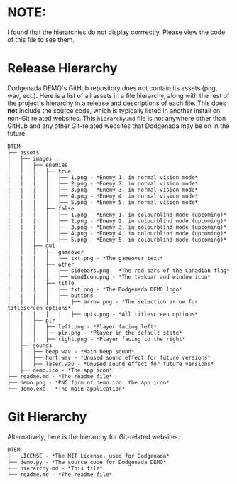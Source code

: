 # NOTE:
I found that the hierarchies do not display corrrectly. Please view the code of this file to see them.

# Release Hierarchy
Dodgenada DEMO's GitHub repository does not contain its assets (png, wav, ect.).
Here is a list of all assets in a file hierarchy, along with the rest of the project's hierarchy in a release and descriptions of each file.
This does **not** include the source code, which is typically listed in another install on non-Git related websites.
This `hierarchy.md` file is not anywhere other than GitHub and any other Git-related websites that Dodgenada may be on in the future.

```plaintext
DTEM
├── assets
│   ├── images
│   │   ├── enemies
│   │   │   ├── true
|   |   |   │   ├── 1.png - *Enemy 1, in normal vision mode*
|   |   |   │   ├── 2.png - *Enemy 2, in normal vision mode*
|   |   |   │   ├── 3.png - *Enemy 3, in normal vision mode*
|   |   |   │   ├── 4.png - *Enemy 4, in normal vision mode*
|   |   |   │   ├── 5.png - *Enemy 5, in normal vision mode*
│   │   │   ├── false
|   |   |   │   ├── 1.png - *Enemy 1, in colourblind mode (upcoming)*
|   |   |   │   ├── 2.png - *Enemy 2, in colourblind mode (upcoming)*
|   |   |   │   ├── 3.png - *Enemy 3, in colourblind mode (upcoming)*
|   |   |   │   ├── 4.png - *Enemy 4, in colourblind mode (upcoming)*
|   |   |   │   ├── 5.png - *Enemy 5, in colourblind mode (upcoming)*
│   │   ├── gui
│   │   │   ├── gameover
|   |   |   │   ├── txt.png - *The gameover text*
│   │   │   ├── other
|   |   |   │   ├── sidebars.png - *The red bars of the Canadian flag*
|   |   |   │   ├── windIcon.png - *The taskbar and window icon*
│   │   │   ├── title
|   |   |   │   ├── txt.png - *The Dodgenada DEMO logo*
|   |   |   │   ├── buttons
|   |   |   │   |   ├── arrow.png - *The selection arrow for titlescreen options*
|   |   |   │   |   ├── opts.png - *All titlescreen options*
│   │   ├── plr
│   │   │   ├── left.png - *Player facing left*
│   │   │   ├── plr.png - *Player in the default state*
│   │   │   ├── right.png - *Player facing to the right*
│   ├── sounds
│   │   ├── beep.wav - *Main beep sound*
│   │   ├── hurt.wav - *Unused sound effect for future versions*
│   │   ├── laser.wav - *Unused sound effect for future versions*
│   ├── demo.ico - *The app icon*
├── readme.md - *The readme file*
├── demo.png - *PNG form of demo.ico, the app icon*
└── demo.exe - *The main application*
```

# Git Hierarchy
Alternatively, here is the hierarchy for Git-related websites.

```plaintext
DTEM
├── LICENSE - *The MIT License, used for Dodgenada*
├── demo.py - *The source code for Dodgenada DEMO*
├── hierarchy.md - *This file*
└── readme.md - *The readme file*
```
